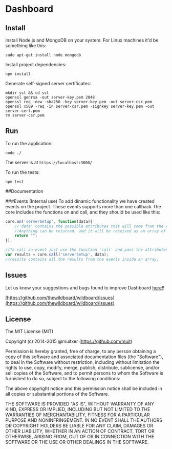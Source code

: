 # Dashboard

## Install

Install Node.js and MongoDB on your system. For Linux machines it'd be something like this:

    sudo apt-get install node mongodb

Install project dependencies:

    npm install

Generate self-signed server certificates:

    mkdir ssl && cd ssl
    openssl genrsa -out server-key.pem 2048
    openssl req -new -sha256 -key server-key.pem -out server-csr.pem
    openssl x509 -req -in server-csr.pem -signkey server-key.pem -out server-cert.pem
    rm server-csr.pem


## Run

To run the application:

    node ./

The server is at `https://localhost:3000/`

To run the tests:

    npm test


##Documentation

###Events (Internal use)
To add dinamic functionality we have created events on the project. These events supports more than one callback
The core includes the functions on and call, and they should be used like this:
```javascript
core.on('serverSetup', function(data){
    //'data' contains the possible attributes that will come from the event.
    //Anything can be returned, and it will be received as an array of results.
    return ""; 
});

//To call an event just use the function 'call' and pass the attributes you want.
var results = core.call('serverSetup', data);
//results contains all the results from the events inside an array.
```

## Issues

Let us know your suggestions and bugs found to improve Dashboard [here!](https://github.com/thewildboard/wildboard/issues)!

[https://github.com/thewildboard/wildboard/issues](https://github.com/thewildboard/wildboard/issues)

## License

The MIT License (MIT)

Copyright (c) 2014-2015 @muitxer (https://github.com/muit)

Permission is hereby granted, free of charge, to any person obtaining a copy
of this software and associated documentation files (the "Software"), to deal
in the Software without restriction, including without limitation the rights
to use, copy, modify, merge, publish, distribute, sublicense, and/or sell
copies of the Software, and to permit persons to whom the Software is
furnished to do so, subject to the following conditions:

The above copyright notice and this permission notice shall be included in
all copies or substantial portions of the Software.

THE SOFTWARE IS PROVIDED "AS IS", WITHOUT WARRANTY OF ANY KIND, EXPRESS OR
IMPLIED, INCLUDING BUT NOT LIMITED TO THE WARRANTIES OF MERCHANTABILITY,
FITNESS FOR A PARTICULAR PURPOSE AND NONINFRINGEMENT. IN NO EVENT SHALL THE
AUTHORS OR COPYRIGHT HOLDERS BE LIABLE FOR ANY CLAIM, DAMAGES OR OTHER
LIABILITY, WHETHER IN AN ACTION OF CONTRACT, TORT OR OTHERWISE, ARISING FROM,
OUT OF OR IN CONNECTION WITH THE SOFTWARE OR THE USE OR OTHER DEALINGS IN
THE SOFTWARE.


